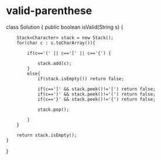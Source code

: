 # valid-parenthese

class Solution {
    public boolean isValid(String s) {
        
        Stack<Character> stack = new Stack();
        for(char c : s.toCharArray()){
            
            if(c=='(' || c=='[' || c=='{') {
                
                stack.add(c);
            }
            else{
                if(stack.isEmpty()) return false;
                
                if(c==']' && stack.peek()!='[') return false;
                if(c==')' && stack.peek()!='(') return false;
                if(c=='}' && stack.peek()!='{') return false;
                
                stack.pop();
                
            }
        }
      
        return stack.isEmpty();
    }
      
                   
 }
